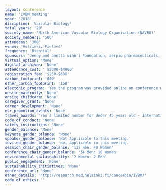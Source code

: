 ```yaml
---
layout: conference 
name: 'IVBM meeting'
year: '2018'
discipline: 'Vascular Biology'
total_years: '20'
society_name: 'North American Vascular Biology Organization (NAVBO)'
society_members: '500'
attendees: '300'
venue: 'Helsinki, Finland'
frequency: 'Biennial'
sponsors: 'Jenny and anntti wihuri Foundation, aerpio pharmaceuticals, Barncancer Fonden, Regeneron, Herantis, Lilly, PerkinsElmer, novo nordisk, KVBM, Relia Tech, JCI, JCI insight, Pfizer, SANOFI, LMI(Lymphatic Malformation Institute), NAVBO, AstraZeneca, Promega, Genentech, Journal of Experimental Medicine, 10X Genomics, EMBO, ESC (European Society of Cariology), HSL|HRT, Finnair'
virtual_option: 'None'
digital_archives: 'None'
attendance_cost: ' $2000-$4000'
registration_fee: '$250-$600'
carbon_footprint: '600'
other_carbon_footprint: '150'
electonic_program: 'Yes the program was provided online on conference website.'
onsite_maternity: 'None'
onsite_childcare: 'None'
caregiver_grant: 'None'
career_development: 'None'
ecr_promotion_events: 'None'
travel_awards: 'Yes a limited number for Under 45 years old - International participants - Presenting author who are from (China / Japan, Southeast / Middle Asia, The Americas / Europe / Oceania / Africa)'
code_of_conduct: 'None'
safety_instructions: 'None'
gender_balance: 'None'
keynote_gender_balance: 'None'
speaker_gender_balance: 'Not Applicable to this meeting.'
invited_gender_balance: 'Not Applicable to this meeting.'
session_chair_gender_balance: '137 Men: 49 Women'
conference_chair_gender_balance: '54 Men: 16 Women'
environmental_sustainability: '2 Women: 2 Men'
public_engagement: 'None'
sustainability_initiatives: 'None'
conference_url: 'None'
other_details: 'http://research.med.helsinki.fi/cancerbio/IVBM/'
code_of_ethics: ''
---
```

